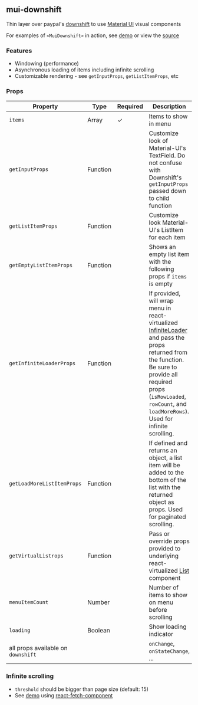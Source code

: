 ## mui-downshift
Thin layer over paypal's [downshift](https://github.com/paypal/downshift) to use [Material UI](http://www.material-ui.com) visual components

For examples of `<MuiDownshift>` in action, see [demo](https://techniq.github.io/mui-downshift/) or view the [source](https://github.com/techniq/mui-downshift/tree/master/stories)

### Features
- Windowing (performance)
- Asynchronous loading of items including infinite scrolling
- Customizable rendering - see `getInputProps`, `getListItemProps`, etc

### Props
Property | Type | Required | Description
-------- | ---- | -------- | -----------
`items` | Array | ✓ | Items to show in menu
`getInputProps` | Function | | Customize look of Material-UI's TextField.  Do not confuse with Downshift's `getInputProps` passed down to child function
`getListItemProps` | Function | |  Customize look Material-UI's ListItem for each item
`getEmptyListItemProps` | Function | | Shows an empty list item with the following props if `items` is empty
`getInfiniteLoaderProps` | Function |  | If provided, will wrap menu in react-virtualized [InfiniteLoader](https://github.com/bvaughn/react-virtualized/blob/master/docs/InfiniteLoader.md) and pass the props returned from the function.  Be sure to provide all required props (`isRowLoaded`, `rowCount`, and `loadMoreRows`).  Used for infinite scrolling.
`getLoadMoreListItemProps` | Function | | If defined and returns an object, a list item will be added to the bottom of the list with the returned object as props.  Used for paginated scrolling.
`getVirtualListrops` | Function |  | Pass or override props provided to underlying react-virtualized [List](https://github.com/bvaughn/react-virtualized/blob/master/docs/List.md) component
`menuItemCount` | Number | | Number of items to show on menu before scrolling
`loading` | Boolean | |  Show loading indicator
all props available on `downshift` | |  | `onChange`, `onStateChange`, ...

### Infinite scrolling
- `threshold` should be bigger than page size (default: 15)
- See [demo](https://github.com/techniq/react-fetch-component/blob/master/src/Fetch.js) using [react-fetch-component](https://github.com/techniq/react-fetch-component)
